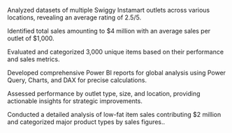 Analyzed datasets of multiple Swiggy Instamart outlets across various locations, revealing an average rating of 2.5/5.

Identified total sales amounting to $4 million with an average sales per outlet of $1,000.

Evaluated and categorized 3,000 unique items based on their performance and sales metrics.

Developed comprehensive Power BI reports for global analysis using Power Query, Charts, and DAX for precise calculations.

Assessed performance by outlet type, size, and location, providing actionable insights for strategic improvements.

Conducted a detailed analysis of low-fat item sales contributing $2 million and categorized major product types by sales figures..
